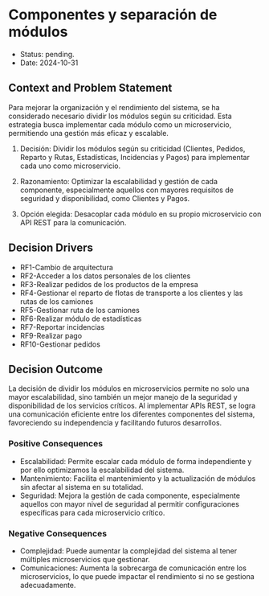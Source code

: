 # Componentes y separación de módulos

* Status: pending.
* Date: 2024-10-31

## Context and Problem Statement

Para mejorar la organización y el rendimiento del sistema, se ha considerado necesario dividir los módulos según su criticidad. Esta estrategia busca implementar cada módulo como un microservicio, permitiendo una gestión más eficaz y escalable.

1.	Decisión: Dividir los módulos según su criticidad (Clientes, Pedidos, Reparto y Rutas, Estadísticas, Incidencias y Pagos) para implementar cada uno como microservicio.

2.	Razonamiento: Optimizar la escalabilidad y gestión de cada componente, especialmente aquellos con mayores requisitos de seguridad y disponibilidad, como Clientes y Pagos.

3.	Opción elegida: Desacoplar cada módulo en su propio microservicio con API REST para la comunicación.


## Decision Drivers

* RF1-Cambio de arquitectura
* RF2-Acceder a los datos personales de los clientes
* RF3-Realizar pedidos de los productos de la empresa
* RF4-Gestionar el reparto de flotas de transporte a los clientes y las rutas de los camiones
* RF5-Gestionar ruta de los camiones
* RF6-Realizar módulo de estadísticas
* RF7-Reportar incidencias
* RF9-Realizar pago
* RF10-Gestionar pedidos



## Decision Outcome

La decisión de dividir los módulos en microservicios permite no solo una mayor escalabilidad, sino también un mejor manejo de la seguridad y disponibilidad de los servicios críticos. Al implementar APIs REST, se logra una comunicación eficiente entre los diferentes componentes del sistema, favoreciendo su independencia y facilitando futuros desarrollos.

### Positive Consequences

* Escalabilidad: Permite escalar cada módulo de forma independiente y por ello optimizamos la escalabilidad del sistema.
* Mantenimiento: Facilita el mantenimiento y la actualización de módulos sin afectar al sistema en su totalidad.
* Seguridad: Mejora la gestión de cada componente, especialmente aquellos con mayor nivel de seguridad al permitir configuraciones específicas para cada microservicio crítico.

### Negative Consequences

* Complejidad: Puede aumentar la complejidad del sistema al tener múltiples microservicios que gestionar.
* Comunicaciones: Aumenta la sobrecarga de comunicación entre los microservicios, lo que puede impactar el rendimiento si no se gestiona adecuadamente.

 
